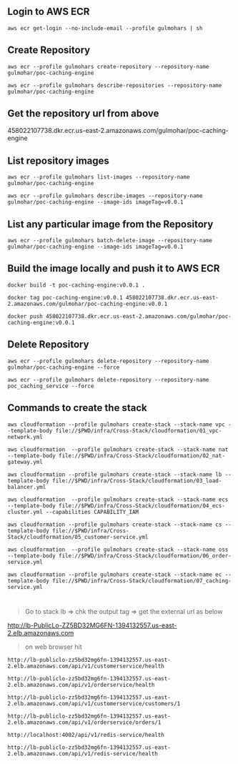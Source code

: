 ## Login to AWS ECR

```
aws ecr get-login --no-include-email --profile gulmohars | sh
```

## Create Repository

```
aws ecr --profile gulmohars create-repository --repository-name gulmohar/poc-caching-engine

aws ecr --profile gulmohars describe-repositories --repository-name gulmohar/poc-caching-engine
```

## Get the repository url from above

458022107738.dkr.ecr.us-east-2.amazonaws.com/gulmohar/poc-caching-engine

## List repository images

```
aws ecr --profile gulmohars list-images --repository-name gulmohar/poc-caching-engine

aws ecr --profile gulmohars describe-images --repository-name gulmohar/poc-caching-engine --image-ids imageTag=v0.0.1
```

## List any particular image from the Repository

```
aws ecr --profile gulmohars batch-delete-image --repository-name gulmohar/poc-caching-engine --image-ids imageTag=v0.0.1
```

## Build the image locally and push it to AWS ECR

```
docker build -t poc-caching-engine:v0.0.1 .

docker tag poc-caching-engine:v0.0.1 458022107738.dkr.ecr.us-east-2.amazonaws.com/gulmohar/poc-caching-engine:v0.0.1

docker push 458022107738.dkr.ecr.us-east-2.amazonaws.com/gulmohar/poc-caching-engine:v0.0.1
```

## Delete Repository

```
aws ecr --profile gulmohars delete-repository --repository-name gulmohar/poc-caching-engine --force

aws ecr --profile gulmohars delete-repository --repository-name poc_caching_service --force
```

## Commands to create the stack

```
aws cloudformation --profile gulmohars create-stack --stack-name vpc --template-body file://$PWD/infra/Cross-Stack/cloudformation/01_vpc-network.yml

aws cloudformation  --profile gulmohars create-stack --stack-name nat --template-body file://$PWD/infra/Cross-Stack/cloudformation/02_nat-gateway.yml

aws cloudformation --profile gulmohars create-stack --stack-name lb --template-body file://$PWD/infra/Cross-Stack/cloudformation/03_load-balancer.yml

aws cloudformation  --profile gulmohars create-stack --stack-name ecs --template-body file://$PWD/infra/Cross-Stack/cloudformation/04_ecs-cluster.yml --capabilities CAPABILITY_IAM

aws cloudformation --profile gulmohars create-stack --stack-name cs --template-body file://$PWD/infra/Cross-Stack/cloudformation/05_customer-service.yml

aws cloudformation  --profile gulmohars create-stack --stack-name oss --template-body file://$PWD/infra/Cross-Stack/cloudformation/06_order-service.yml

aws cloudformation --profile gulmohars create-stack --stack-name ec --template-body file://$PWD/infra/Cross-Stack/cloudformation/07_caching-service.yml
```

#

> Go to stack lb => chk the output tag => get the external url as below

http://lb-PublicLo-ZZ5BD32MG6FN-1394132557.us-east-2.elb.amazonaws.com

> on web browser hit

```
http://lb-publiclo-zz5bd32mg6fn-1394132557.us-east-2.elb.amazonaws.com/api/v1/customerservice/health

http://lb-publiclo-zz5bd32mg6fn-1394132557.us-east-2.elb.amazonaws.com/api/v1/orderservice/health

http://lb-publiclo-zz5bd32mg6fn-1394132557.us-east-2.elb.amazonaws.com/api/v1/customerservice/customers/1

http://lb-publiclo-zz5bd32mg6fn-1394132557.us-east-2.elb.amazonaws.com/api/v1/orderservice/orders/1

http://localhost:4002/api/v1/redis-service/health

http://lb-publiclo-zz5bd32mg6fn-1394132557.us-east-2.elb.amazonaws.com/api/v1/redis-service/health
```

#
